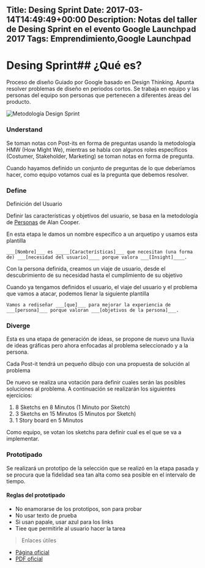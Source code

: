 Title: Desing Sprint
Date: 2017-03-14T14:49:49+00:00
Description: Notas del taller de Desing Sprint en el evento Google Launchpad 2017
Tags: Emprendimiento,Google Launchpad
---
# Desing Sprint## ¿Qué es?
Proceso de diseño Guiado por Google basado en Design Thinking. Apunta resolver problemas de diseño en periodos cortos. Se trabaja en equipo y las personas del equipo son personas que pertenecen a diferentes áreas del producto.

![Metodología Design Sprint](https://developers.google.com/design-sprint/images/home-DS-flow-ill.png)

### Understand

Se toman notas con Post-its en forma de preguntas usando la metodología HMW (How Might We), mientras se habla con algunos roles específicos (Costumer, Stakeholder, Marketing) se toman notas  en forma de pregunta.

Cuando hayamos definido un conjunto de preguntas de lo que deberíamos hacer, como equipo votamos cual es la pregunta que debemos resolver.

### Define

Definición del Usuario

Definir las características y objetivos del usuario, se basa en la metodología de [Personas](http://www.uxbooth.com/articles/creating-personas/) de Alan Cooper.

En esta etapa le damos un nombre específico a un arquetipo y usamos esta plantilla
```
___[Nombre]___ es _____[Características]___ que necesitan (una forma de) ___[necesidad del usuario]____ porque valora ___[Insight]____.
```

Con la persona definida, creamos un viaje de usuario, desde el descubrimiento de su necesidad hasta el cumplimiento de su objetivo

Cuando ya tengamos definidos el usuario, el viaje del usuario y el problema que vamos a atacar, podemos llenar la siguiente plantilla

```
Vamos a rediseñar ___[que]___ para mejorar la experiencia de ___[persona]___ porque valoran ___[objetivos de la persona]___. 
```


### Diverge

Esta es una etapa de generación de ideas, se propone de nuevo una lluvia de ideas gráficas pero ahora enfocadas al problema seleccionado y a la persona. 

Cada Post-it tendrá un pequeño dibujo con una propuesta de solución al problema

De nuevo se realiza una votación para definir cuales serán las posibles soluciones al problema. A continuación se realizarán los siguientes ejercicios:

1. 8 Sketchs en 8 Minutos (1 Minuto por Sketch)
1. 3 Sketchs en 15 Minutos (5 Minutos por Sketch)
1. 1 Story board en 5 Minutos

Como equipo, se votan los sketchs para definir cual es el que se va a implementar.

### Prototipado

Se realizará un prototipo de la selección que se realizó en la etapa pasada y se procura que la fidelidad sea tan alta como sea posible en el intervalo de tiempo.

#### Reglas del prototipado

- No enamorarse de los prototipos, son para probar
- No usar texto de prueba
- Si usan papale, usar azul para los links
- Tiee que permitirle al usuario hacer la tarea

> Enlaces útiles
  - [Página oficial](https://developers.google.com/design-sprint/)
  - [PDF oficial](https://developers.google.com/design-sprint/downloads/DesignSprintMethods.pdf)